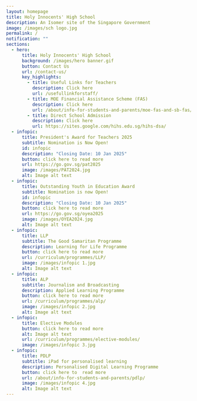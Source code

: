 ```yaml
---
layout: homepage
title: Holy Innocents' High School
description: An Isomer site of the Singapore Government
image: /images/sch logo.jpg
permalink: /
notification: ""
sections:
  - hero:
      title: Holy Innocents' High School
      background: /images/hero banner.gif
      button: Contact Us
      url: /contact-us/
      key_highlights:
        - title: Useful Links for Teachers
          description: Click here
          url: /usefullinkforstaff/
        - title: MOE Financial Assistance Scheme (FAS)
          description: Click here
          url: /about/info-for-students-and-parents/moe-fas-and-sb-fas/
        - title: Direct School Admission
          description: Click here
          url: https://sites.google.com/hihs.edu.sg/hihs-dsa/
  - infopic:
      title: President's Award for Teachers 2025
      subtitle: Nomination is Now Open!
      id: infopic
      description: "Closing Date: 10 Jan 2025"
      button: click here to read more
      url: https://go.gov.sg/pat2025
      image: /images/PAT2024.jpg
      alt: Image alt text
  - infopic:
      title: Outstanding Youth in Education Award
      subtitle: Nomination is now Open!
      id: infopic
      description: "Closing Date: 10 Jan 2025"
      button: click here to read more
      url: https://go.gov.sg/oyea2025
      image: /images/OYEA2024.jpg
      alt: Image alt text
  - infopic:
      title: LLP
      subtitle: The Good Samaritan Programme
      description: Learning for Life Programme
      button: click here to read more
      url: /curriculum/programmes/LLP/
      image: /images/infopic 1.jpg
      alt: Image alt text
  - infopic:
      title: ALP
      subtitle: Journalism and Broadcasting
      description: Applied Learning Programme
      button: click here to read more
      url: /curriculum/programmes/alp/
      image: /images/infopic 2.jpg
      alt: Image alt text
  - infopic:
      title: Elective Modules
      button: click here to read more
      alt: Image alt text
      url: /curriculum/programmes/elective-modules/
      image: /images/infopic 3.jpg
  - infopic:
      title: PDLP
      subtitle: iPad for personalised learning
      description: Personalised Digital Learning Programme
      button: click here to  read more
      url: /about/info-for-students-and-parents/pdlp/
      image: /images/infopic 4.jpg
      alt: Image alt text
---
```


